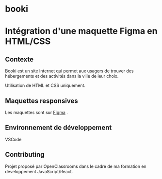 # booki

# Intégration d'une maquette Figma en HTML/CSS

## Contexte

Booki est un site Internet qui permet aux usagers de trouver des hébergements et des activités dans la ville de leur choix.

Utilisation de HTML et CSS uniquement.

## Maquettes responsives

Les maquettes sont sur [Figma](<https://www.figma.com/file/a6wqEOrgDnqtcZPC1xQNFw/Maquettes-Booki-(desktop%2C-mobile%2C-tablette)-(Copy)?node-id=3%3A0&mode=dev>) .

## Environnement de développement

VSCode

## Contributing

Projet proposé par OpenClassrooms dans le cadre de ma formation en développement JavaScript/React.
